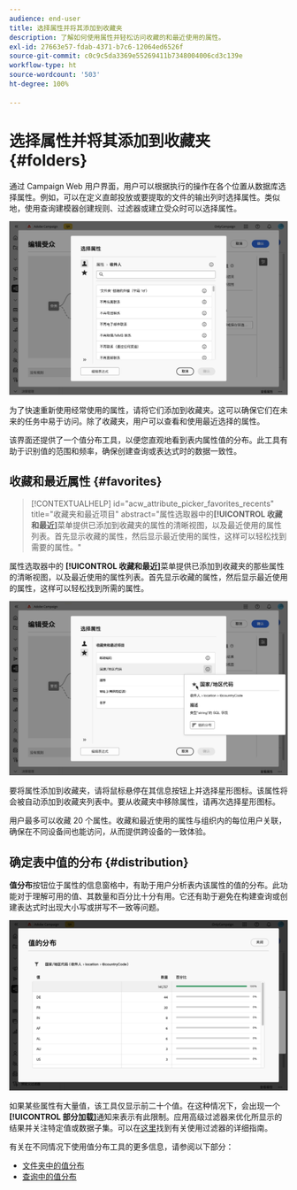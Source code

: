 ```yaml
---
audience: end-user
title: 选择属性并将其添加到收藏夹
description: 了解如何使用属性并轻松访问收藏的和最近使用的属性。
exl-id: 27663e57-fdab-4371-b7c6-12064ed6526f
source-git-commit: c0c9c5da3369e55269411b7348004006cd3c139e
workflow-type: ht
source-wordcount: '503'
ht-degree: 100%

---
```


# 选择属性并将其添加到收藏夹 {#folders}

通过 Campaign Web 用户界面，用户可以根据执行的操作在各个位置从数据库选择属性。例如，可以在定义直邮投放或要提取的文件的输出列时选择属性。类似地，使用查询建模器创建规则、过滤器或建立受众时可以选择属性。

![从数据库界面选择属性，显示属性选项。](assets/attributes-list.png)

为了快速重新使用经常使用的属性，请将它们添加到收藏夹。这可以确保它们在未来的任务中易于访问。除了收藏夹，用户可以查看和使用最近选择的属性。

该界面还提供了一个值分布工具，以便您直观地看到表内属性值的分布。此工具有助于识别值的范围和频率，确保创建查询或表达式时的数据一致性。

## 收藏和最近属性 {#favorites}

>[!CONTEXTUALHELP]
>id="acw_attribute_picker_favorites_recents"
>title="收藏夹和最近项目"
>abstract="属性选取器中的&#x200B;**[!UICONTROL 收藏和最近]**&#x200B;菜单提供已添加到收藏夹的属性的清晰视图，以及最近使用的属性列表。首先显示收藏的属性，然后显示最近使用的属性，这样可以轻松找到需要的属性。"

属性选取器中的 **[!UICONTROL 收藏和最近]**&#x200B;菜单提供已添加到收藏夹的那些属性的清晰视图，以及最近使用的属性列表。首先显示收藏的属性，然后显示最近使用的属性，这样可以轻松找到所需的属性。

![收藏和最近属性菜单，显示收藏夹和最近使用的属性。](assets/attributes-favorites.png)

要将属性添加到收藏夹，请将鼠标悬停在其信息按钮上并选择星形图标。该属性将会被自动添加到收藏夹列表中。要从收藏夹中移除属性，请再次选择星形图标。

用户最多可以收藏 20 个属性。收藏和最近使用的属性与组织内的每位用户关联，确保在不同设备间也能访问，从而提供跨设备的一致体验。

## 确定表中值的分布 {#distribution}

**值分布**&#x200B;按钮位于属性的信息窗格中，有助于用户分析表内该属性的值的分布。此功能对于理解可用的值、其数量和百分比十分有用。它还有助于避免在构建查询或创建表达式时出现大小写或拼写不一致等问题。

![值分布工具界面，显示属性值的计数和百分比。](assets/attributes-distribution-values.png)

如果某些属性有大量值，该工具仅显示前二十个值。在这种情况下，会出现一个&#x200B;**[!UICONTROL 部分加载]**&#x200B;通知来表示有此限制。应用高级过滤器来优化所显示的结果并关注特定值或数据子集。可以在[这里](../get-started/work-with-folders.md#filter-the-values)找到有关使用过滤器的详细指南。

有关在不同情况下使用值分布工具的更多信息，请参阅以下部分：

* [文件夹中的值分布](../get-started/work-with-folders.md##distribution-values-folder)
* [查询中的值分布](../query/build-query.md#distribution-values-query)